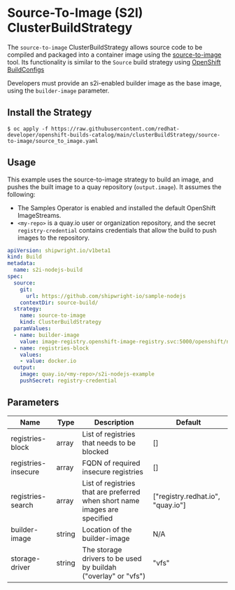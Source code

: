 # Source-To-Image (S2I) ClusterBuildStrategy

The `source-to-image` ClusterBuildStrategy allows source code to be compiled and packaged into a
container image using the [source-to-image](https://github.com/openshift/source-to-image) tool.
Its functionality is similar to the `Source` build strategy using
[OpenShift BuildConfigs](https://docs.openshift.com/container-platform/latest/cicd/builds/build-strategies.html#builds-strategy-s2i-build_build-strategies-docker)

Developers must provide an s2i-enabled builder image as the base image, using the `builder-image` parameter.

## Install the Strategy

```
$ oc apply -f https://raw.githubusercontent.com/redhat-developer/openshift-builds-catalog/main/clusterBuildStrategy/source-to-image/source_to_image.yaml
```

## Usage

This example uses the source-to-image strategy to build an image, and pushes the built image to a quay repository (`output.image`).
It assumes the following:

- The Samples Operator is enabled and installed the default OpenShift ImageStreams.
- `<my-repo>` is a quay.io user or organization repository, and the secret
  `registry-credential` contains credentials that allow the build to push images to the repository.

```yaml
apiVersion: shipwright.io/v1beta1
kind: Build
metadata:
  name: s2i-nodejs-build
spec:
  source:
    git:
      url: https://github.com/shipwright-io/sample-nodejs
    contextDir: source-build/
  strategy:
    name: source-to-image
    kind: ClusterBuildStrategy
  paramValues:
  - name: builder-image
    value: image-registry.openshift-image-registry.svc:5000/openshift/nodejs:16-ubi9
  - name: registries-block
    values:
    - value: docker.io 
  output:
    image: quay.io/<my-repo>/s2i-nodejs-example
    pushSecret: registry-credential
```

## Parameters

| Name | Type | Description | Default |
| ---- | ---- | ----------- | ------- |
| registries-block | array | List of registries that needs to be blocked | [] |
| registries-insecure | array | FQDN of required insecure registries | [] |
| registries-search | array | List of registries that are preferred when short name images are specified | ["registry.redhat.io", "quay.io"] |
| builder-image | string | Location of the builder-image | N/A |
| storage-driver | string | The storage drivers to be used by buildah ("overlay" or "vfs") | "vfs" |
